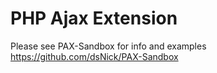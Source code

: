 PHP Ajax Extension
===========
Please see PAX-Sandbox for info and examples
https://github.com/dsNick/PAX-Sandbox

